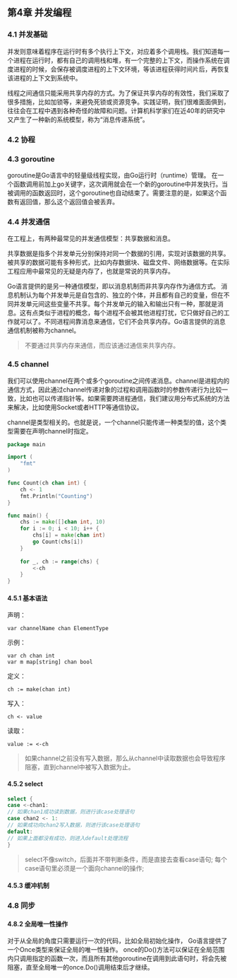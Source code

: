 ## 第4章 并发编程

### 4.1 并发基础
并发则意味着程序在运行时有多个执行上下文，对应着多个调用栈。我们知道每一个进程在运行时，都有自己的调用栈和堆，有一个完整的上下文，而操作系统在调度进程的时候，会保存被调度进程的上下文环境，等该进程获得时间片后，再恢复该进程的上下文到系统中。

线程之间通信只能采用共享内存的方式。为了保证共享内存的有效性，我们采取了很多措施，比如加锁等，来避免死锁或资源竞争。实践证明，我们很难面面俱到，往往会在工程中遇到各种奇怪的故障和问题。计算机科学家们在近40年的研究中又产生了一种新的系统模型，称为“消息传递系统”。

### 4.2 协程

### 4.3 goroutine
goroutine是Go语言中的轻量级线程实现，由Go运行时（runtime）管理。
在一个函数调用前加上go关键字，这次调用就会在一个新的goroutine中并发执行。当被调用的函数返回时，这个goroutine也自动结束了。需要注意的是，如果这个函数有返回值，那么这个返回值会被丢弃。

### 4.4 并发通信
在工程上，有两种最常见的并发通信模型：共享数据和消息。

共享数据是指多个并发单元分别保持对同一个数据的引用，实现对该数据的共享。被共享的数据可能有多种形式，比如内存数据块、磁盘文件、网络数据等。在实际工程应用中最常见的无疑是内存了，也就是常说的共享内存。

Go语言提供的是另一种通信模型，即以消息机制而非共享内存作为通信方式。
消息机制认为每个并发单元是自包含的、独立的个体，并且都有自己的变量，但在不同并发单元间这些变量不共享。每个并发单元的输入和输出只有一种，那就是消息。这有点类似于进程的概念，每个进程不会被其他进程打扰，它只做好自己的工作就可以了。不同进程间靠消息来通信，它们不会共享内存。Go语言提供的消息通信机制被称为channel。

> 不要通过共享内存来通信，而应该通过通信来共享内存。

### 4.5 channel
我们可以使用channel在两个或多个goroutine之间传递消息。channel是进程内的通信方式，因此通过channel传递对象的过程和调用函数时的参数传递行为比较一致，比如也可以传递指针等。如果需要跨进程通信，我们建议用分布式系统的方法来解决，比如使用Socket或者HTTP等通信协议。

channel是类型相关的。也就是说，一个channel只能传递一种类型的值，这个类型需要在声明channel时指定。
```go
package main

import (
	"fmt"
)

func Count(ch chan int) {
	ch <- 1
	fmt.Println("Counting")
}

func main() {
	chs := make([]chan int, 10)
	for i := 0; i < 10; i++ {
		chs[i] = make(chan int)
		go Count(chs[i])
	}
	
	for _, ch := range(chs) {
		<-ch
	}
}
```
#### 4.5.1 基本语法
声明：

	var channelName chan ElementType

示例：
	
	var ch chan int
	var m map[string] chan bool

定义：

	ch := make(chan int)
写入：
	
	ch <- value

读取：
	
	value := <-ch
> 如果channel之前没有写入数据，那么从channel中读取数据也会导致程序阻塞，直到channel中被写入数据为止。

#### 4.5.2 select
```go
select {
case <-chan1:
// 如果chan1成功读到数据，则进行该case处理语句
case chan2 <- 1:
// 如果成功向chan2写入数据，则进行该case处理语句
default:
// 如果上面都没有成功，则进入default处理流程
}
```
> select不像switch，后面并不带判断条件，而是直接去查看case语句;
> 每个case语句里必须是一个面向channel的操作;

#### 4.5.3 缓冲机制



### 4.8 同步
#### 4.8.2 全局唯一性操作
对于从全局的角度只需要运行一次的代码，比如全局初始化操作， Go语言提供了一个Once类型来保证全局的唯一性操作。 once的Do()方法可以保证在全局范围内只调用指定的函数一次，而且所有其他goroutine在调用到此语句时，将会先被阻塞，直至全局唯一的once.Do()调用结束后才继续。